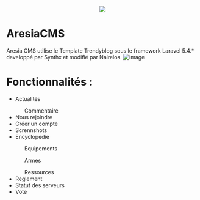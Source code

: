 <p align="center"><img src="https://www.zupimages.net/up/21/50/3igq.png"></p>

# AresiaCMS
Aresia CMS utilise le Template Trendyblog sous le framework Laravel 5.4.* developpé par Synthx et modifié par Nairelos.
![image](https://user-images.githubusercontent.com/22314163/152019196-94858e3c-0168-4193-846b-011649c3a4f7.png)


# Fonctionnalités :

<ul>
  <li>Actualités</li>
   <ul>Commentaire</ul>
  <li>Nous rejoindre</li>
  <li>Créer un compte</li>
  <li>Scrennshots</li>
  <li>Encyclopedie</li>
    <ul>Equipements</ul>
    <ul>Armes</ul>
    <ul>Ressources</ul>
  <li>Reglement</li>
  <li>Statut des serveurs</li>
  <li>Vote</li>
</ul>



